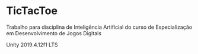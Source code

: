 # TicTacToe
Trabalho para disciplina de Inteligência Artificial do curso de Especialização em Desenvolvimento de Jogos Digitais

Unity 2019.4.12f1 LTS
